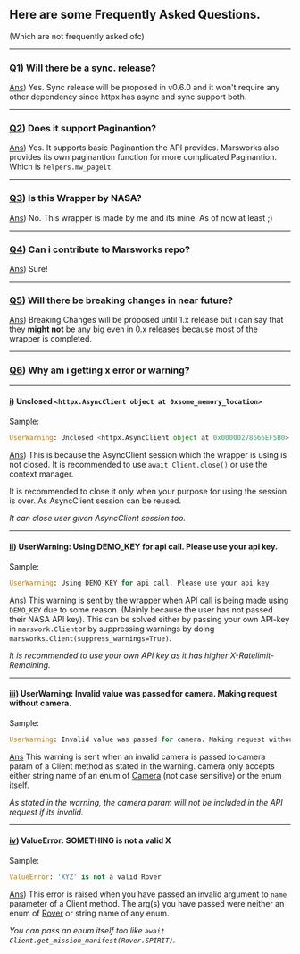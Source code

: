 ## Here are some Frequently Asked Questions.
(Which are not frequently asked ofc)

-----

### <u>Q1</u>) Will there be a sync. release?

<u>Ans</u>) Yes. Sync release will be proposed in v0.6.0 and it won't require
any other dependency since httpx has async and sync support both.

--------------------

### <u>Q2</u>) Does it support Paginantion?

<u>Ans</u>) Yes. It supports basic Paginantion the API provides.
Marsworks also provides its own paginantion function for
more complicated Paginantion. Which is `helpers.mw_pageit`.

--------------------

### <u>Q3</u>) Is this Wrapper by NASA?

<u>Ans</u>) No. This wrapper is made by me and its mine. As of now at least ;)

--------------------

### <u>Q4</u>) Can i contribute to Marsworks repo?

<u>Ans</u>) Sure!

--------------------

### <u>Q5</u>) Will there be breaking changes in near future?

<u>Ans</u>) Breaking Changes will be proposed until 1.x release but i can say that
they **might not** be any big even in 0.x releases because most of the wrapper is
completed.

--------------------

### <u>Q6</u>) Why am i getting x error or warning?

------------

#### <u>i</u>) Unclosed `<httpx.AsyncClient object at 0xsome_memory_location>`

Sample:

```py
UserWarning: Unclosed <httpx.AsyncClient object at 0x00000278666EF5B0>. See https://www.python-httpx.org/async/#opening-and-closing-clients for details.
```

<u>Ans</u>) This is because the AsyncClient session which the wrapper is using is not
closed. It is recommended to use `await Client.close()` or use the context manager.

It is recommended to close it only when your purpose for using the session is over. As
AsyncClient session can be reused.


*It can close user given AsyncClient session too.*

---------------

#### <u>ii</u>) UserWarning: Using DEMO_KEY for api call. Please use your api key.

Sample:

```py
UserWarning: Using DEMO_KEY for api call. Please use your api key.
```
<u>Ans</u>) This warning is sent by the wrapper when API call is being made using `DEMO_KEY`
due to some reason. (Mainly because the user has not passed their NASA API key). This can be
solved either by passing your own API-key in `marswork.Client`or by suppressing warnings by
doing `marsworks.Client(suppress_warnings=True)`.

*It is recommended to use your own API key as it has higher X-Ratelimit-Remaining.*

---------------

#### <u>iii</u>) UserWarning: Invalid value was passed for camera. Making request without camera.

Sample:

```py
UserWarning: Invalid value was passed for camera. Making request without camera.
```
<u>Ans</u> This warning is sent when an invalid camera is passed to camera param of a Client method
as stated in the warning. camera only accepts either string name of an enum of [Camera](../API-Reference/Enums/camera/) (not case sensitive) or the enum itself.

*As stated in the warning, the camera param will not be included in the API request if its invalid.*

-----------------

#### <u>iv</u>) ValueError: SOMETHING is not a valid X

Sample:

```py
ValueError: 'XYZ' is not a valid Rover
```
<u>Ans</u>) This error is raised when you have passed an invalid argument to `name` parameter of
a Client method. The arg(s) you have passed were neither an enum of [Rover](../API-Reference/Enums/rover/)
or string name of any enum.

*You can pass an enum itself too like `await Client.get_mission_manifest(Rover.SPIRIT)`.*

